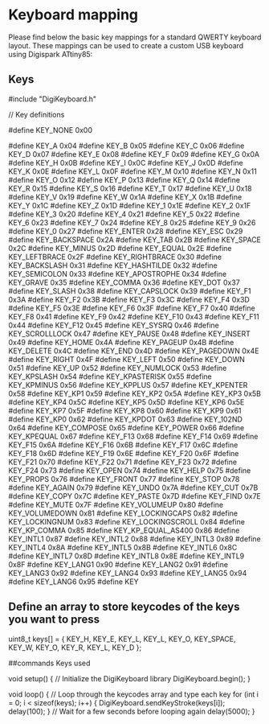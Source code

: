 # Keyboard mapping

Please find below the basic key mappings for a standard QWERTY keyboard layout. These mappings can be used to create a custom USB keyboard using Digispark ATtiny85:

## Keys
 
#include "DigiKeyboard.h"

// Key definitions

#define KEY_NONE        0x00

#define KEY_A           0x04
#define KEY_B           0x05
#define KEY_C           0x06
#define KEY_D           0x07
#define KEY_E           0x08
#define KEY_F           0x09
#define KEY_G           0x0A
#define KEY_H           0x0B
#define KEY_I           0x0C
#define KEY_J           0x0D
#define KEY_K           0x0E
#define KEY_L           0x0F
#define KEY_M           0x10
#define KEY_N           0x11
#define KEY_O           0x12
#define KEY_P           0x13
#define KEY_Q           0x14
#define KEY_R           0x15
#define KEY_S           0x16
#define KEY_T           0x17
#define KEY_U           0x18
#define KEY_V           0x19
#define KEY_W           0x1A
#define KEY_X           0x1B
#define KEY_Y           0x1C
#define KEY_Z           0x1D
#define KEY_1           0x1E
#define KEY_2           0x1F
#define KEY_3           0x20
#define KEY_4           0x21
#define KEY_5           0x22
#define KEY_6           0x23
#define KEY_7           0x24
#define KEY_8           0x25
#define KEY_9           0x26
#define KEY_0           0x27
#define KEY_ENTER       0x28
#define KEY_ESC         0x29
#define KEY_BACKSPACE   0x2A
#define KEY_TAB         0x2B
#define KEY_SPACE       0x2C
#define KEY_MINUS       0x2D
#define KEY_EQUAL       0x2E
#define KEY_LEFTBRACE   0x2F
#define KEY_RIGHTBRACE  0x30
#define KEY_BACKSLASH   0x31
#define KEY_HASHTILDE   0x32
#define KEY_SEMICOLON   0x33
#define KEY_APOSTROPHE  0x34
#define KEY_GRAVE       0x35
#define KEY_COMMA       0x36
#define KEY_DOT         0x37
#define KEY_SLASH       0x38
#define KEY_CAPSLOCK    0x39
#define KEY_F1          0x3A
#define KEY_F2          0x3B
#define KEY_F3          0x3C
#define KEY_F4          0x3D
#define KEY_F5          0x3E
#define KEY_F6          0x3F
#define KEY_F7          0x40
#define KEY_F8          0x41
#define KEY_F9          0x42
#define KEY_F10         0x43
#define KEY_F11         0x44
#define KEY_F12         0x45
#define KEY_SYSRQ       0x46
#define KEY_SCROLLLOCK  0x47
#define KEY_PAUSE       0x48
#define KEY_INSERT      0x49
#define KEY_HOME        0x4A
#define KEY_PAGEUP      0x4B
#define KEY_DELETE      0x4C
#define KEY_END         0x4D
#define KEY_PAGEDOWN    0x4E
#define KEY_RIGHT       0x4F
#define KEY_LEFT        0x50
#define KEY_DOWN        0x51
#define KEY_UP          0x52
#define KEY_NUMLOCK     0x53
#define KEY_KPSLASH     0x54
#define KEY_KPASTERISK  0x55
#define KEY_KPMINUS     0x56
#define KEY_KPPLUS      0x57
#define KEY_KPENTER     0x58
#define KEY_KP1         0x59
#define KEY_KP2         0x5A
#define KEY_KP3         0x5B
#define KEY_KP4         0x5C
#define KEY_KP5         0x5D
#define KEY_KP6         0x5E
#define KEY_KP7         0x5F
#define KEY_KP8         0x60
#define KEY_KP9         0x61
#define KEY_KP0         0x62
#define KEY_KPDOT       0x63
#define KEY_102ND       0x64
#define KEY_COMPOSE     0x65
#define KEY_POWER       0x66
#define KEY_KPEQUAL     0x67
#define KEY_F13         0x68
#define KEY_F14         0x69
#define KEY_F15         0x6A
#define KEY_F16         0x6B
#define KEY_F17         0x6C
#define KEY_F18         0x6D
#define KEY_F19         0x6E
#define KEY_F20         0x6F
#define KEY_F21         0x70
#define KEY_F22         0x71
#define KEY_F23         0x72
#define KEY_F24         0x73
#define KEY_OPEN        0x74
#define KEY_HELP        0x75
#define KEY_PROPS       0x76
#define KEY_FRONT       0x77
#define KEY_STOP        0x78
#define KEY_AGAIN       0x79
#define KEY_UNDO        0x7A
#define KEY_CUT         0x7B
#define KEY_COPY        0x7C
#define KEY_PASTE       0x7D
#define KEY_FIND        0x7E
#define KEY_MUTE        0x7F
#define KEY_VOLUMEUP    0x80
#define KEY_VOLUMEDOWN  0x81
#define KEY_LOCKINGCAPS 0x82
#define KEY_LOCKINGNUM  0x83
#define KEY_LOCKINGSCROLL 0x84
#define KEY_KP_COMMA    0x85
#define KEY_KP_EQUAL_AS400 0x86
#define KEY_INTL1       0x87
#define KEY_INTL2       0x88
#define KEY_INTL3       0x89
#define KEY_INTL4       0x8A
#define KEY_INTL5       0x8B
#define KEY_INTL6       0x8C
#define KEY_INTL7       0x8D
#define KEY_INTL8       0x8E
#define KEY_INTL9       0x8F
#define KEY_LANG1       0x90
#define KEY_LANG2       0x91
#define KEY_LANG3       0x92
#define KEY_LANG4       0x93
#define KEY_LANG5       0x94
#define KEY_LANG6       0x95
#define KEY


## Define an array to store keycodes of the keys you want to press
uint8_t keys[] = {
  KEY_H, KEY_E, KEY_L, KEY_L, KEY_O, KEY_SPACE, KEY_W, KEY_O, KEY_R, KEY_L, KEY_D
};

##commands Keys used

void setup() {
  // Initialize the DigiKeyboard library
  DigiKeyboard.begin();
}

void loop() {
  // Loop through the keycodes array and type each key
  for (int i = 0; i < sizeof(keys); i++) {
    DigiKeyboard.sendKeyStroke(keys[i]);
    delay(100);
  }
  // Wait for a few seconds before looping again
  delay(5000);
}

